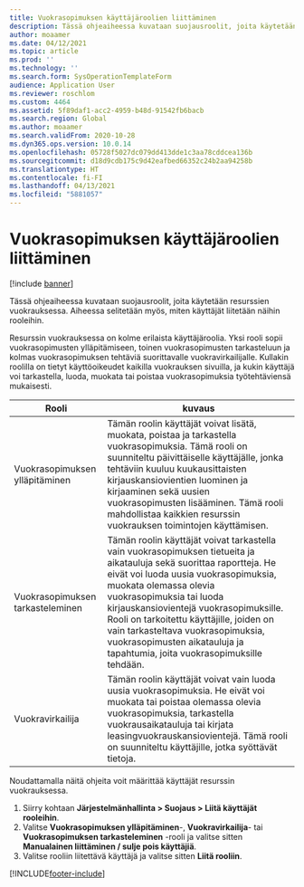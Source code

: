 ```yaml
---
title: Vuokrasopimuksen käyttäjäroolien liittäminen
description: Tässä ohjeaiheessa kuvataan suojausroolit, joita käytetään resurssien vuokrauksessa. Aiheessa selitetään myös, miten käyttäjät liitetään näihin rooleihin.
author: moaamer
ms.date: 04/12/2021
ms.topic: article
ms.prod: ''
ms.technology: ''
ms.search.form: SysOperationTemplateForm
audience: Application User
ms.reviewer: roschlom
ms.custom: 4464
ms.assetid: 5f89daf1-acc2-4959-b48d-91542fb6bacb
ms.search.region: Global
ms.author: moaamer
ms.search.validFrom: 2020-10-28
ms.dyn365.ops.version: 10.0.14
ms.openlocfilehash: 05728f5027dc079dd413dde1c3aa78cddcea136b
ms.sourcegitcommit: d18d9cdb175c9d42eafbed66352c24b2aa94258b
ms.translationtype: HT
ms.contentlocale: fi-FI
ms.lasthandoff: 04/13/2021
ms.locfileid: "5881057"
---
```

# <a name="assign-lease-user-roles"></a>Vuokrasopimuksen käyttäjäroolien liittäminen

[!include [banner](../includes/banner.md)]

Tässä ohjeaiheessa kuvataan suojausroolit, joita käytetään resurssien vuokrauksessa. Aiheessa selitetään myös, miten käyttäjät liitetään näihin rooleihin.

Resurssin vuokrauksessa on kolme erilaista käyttäjäroolia. Yksi rooli sopii vuokrasopimusten ylläpitämiseen, toinen vuokrasopimusten tarkasteluun ja kolmas vuokrasopimuksen tehtäviä suorittavalle vuokravirkailijalle. Kullakin roolilla on tietyt käyttöoikeudet kaikilla vuokrauksen sivuilla, ja kukin käyttäjä voi tarkastella, luoda, muokata tai poistaa vuokrasopimuksia työtehtäviensä mukaisesti.

| Rooli           | kuvaus |
|----------------|-------------|
| Vuokrasopimuksen ylläpitäminen | Tämän roolin käyttäjät voivat lisätä, muokata, poistaa ja tarkastella vuokrasopimuksia. Tämä rooli on suunniteltu päivittäiselle käyttäjälle, jonka tehtäviin kuuluu kuukausittaisten kirjauskansiovientien luominen ja kirjaaminen sekä uusien vuokrasopimusten lisääminen. Tämä rooli mahdollistaa kaikkien resurssin vuokrauksen toimintojen käyttämisen. |
| Vuokrasopimuksen tarkasteleminen     | Tämän roolin käyttäjät voivat tarkastella vain vuokrasopimuksen tietueita ja aikatauluja sekä suorittaa raportteja. He eivät voi luoda uusia vuokrasopimuksia, muokata olemassa olevia vuokrasopimuksia tai luoda kirjauskansiovientejä vuokrasopimuksille. Rooli on tarkoitettu käyttäjille, joiden on vain tarkasteltava vuokrasopimuksia, vuokrasopimusten aikatauluja ja tapahtumia, joita vuokrasopimuksille tehdään. |
| Vuokravirkailija    | Tämän roolin käyttäjät voivat vain luoda uusia vuokrasopimuksia. He eivät voi muokata tai poistaa olemassa olevia vuokrasopimuksia, tarkastella vuokrausaikatauluja tai kirjata leasingvuokrauskansiovientejä. Tämä rooli on suunniteltu käyttäjille, jotka syöttävät tietoja. |

Noudattamalla näitä ohjeita voit määrittää käyttäjät resurssin vuokrauksessa.

1. Siirry kohtaan **Järjestelmänhallinta \> Suojaus \> Liitä käyttäjät rooleihin**.
2. Valitse **Vuokrasopimuksen ylläpitäminen**-, **Vuokravirkailija**- tai **Vuokrasopimuksen tarkasteleminen** -rooli ja valitse sitten **Manualainen liittäminen / sulje pois käyttäjiä**.
3. Valitse rooliin liitettävä käyttäjä ja valitse sitten **Liitä rooliin**.


[!INCLUDE[footer-include](../../includes/footer-banner.md)]
